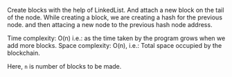Create blocks with the help of LinkedList. And attach a new block on the tail of the node. While creating a block, we are creating a hash for the previous node.
and then attacing a new node to the previous hash node address.

Time complexity: O(n) i.e.: as the time taken by the program grows when we add more blocks.
Space complexity: O(n), i.e.: Total space occupied by the blockchain.

Here, `n` is number of blocks to be made.
